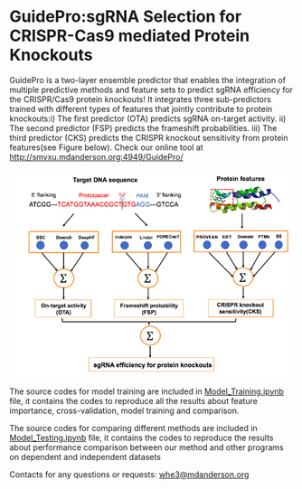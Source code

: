 # GuidePro:sgRNA Selection for CRISPR-Cas9 mediated Protein Knockouts

GuidePro is a two-layer ensemble predictor that enables the integration of multiple predictive methods and feature sets to predict sgRNA efficiency for the CRISPR/Cas9 protein knockouts! It integrates three sub-predictors trained with different types of features that jointly contribute to protein knockouts:i) The first predictor (OTA) predicts sgRNA on-target activity. ii) The second predictor (FSP) predicts the frameshift probabilities. iii) The third predictor (CKS) predicts the CRISPR knockout sensitivity from protein features(see Figure below). Check our online tool at http://smvxu.mdanderson.org:4949/GuidePro/

![](Figures/Workflow.png)

The source codes for model training are included in [Model_Training.ipynb](https://github.com/MDhewei/GuidePro/blob/master/Model_Training.ipynb) file, it contains the codes to reproduce all the results about feature importance, cross-validation, model training and comparison.

The source codes for comparing different methods are included in [Model_Testing.ipynb](https://github.com/MDhewei/GuidePro/blob/master/Model_Testing.ipynb) file, it contains the codes to reproduce the results about performance comparison between our method and other programs on dependent and independent datasets

Contacts for any questions or requests: 
whe3@mdanderson.org

